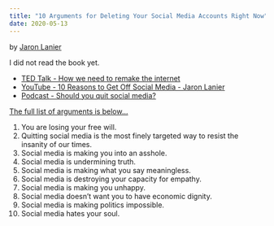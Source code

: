 ```yaml
---
title: "10 Arguments for Deleting Your Social Media Accounts Right Now"
date: 2020-05-13
---
```

by [Jaron Lanier](http://www.jaronlanier.com/)

I did not read the book yet. 

* [TED Talk - How we need to remake the internet](https://www.ted.com/talks/jaron_lanier_how_we_need_to_remake_the_internet) 
* [YouTube - 10 Reasons to Get Off Social Media - Jaron Lanier](https://www.youtube.com/watch?v=BCTlcj5vImk)
* [Podcast - Should you quit social media?](https://www.vox.com/2018/7/27/17618756/jaron-lanier-deleting-social-media-book-kara-swisher-too-embarrassed-podcast)

[The full list of arguments is below...](https://blog.idrsolutions.com/2019/06/book-review-10-arguments-for-deleting-your-social-media-accounts-right-now/)


1. You are losing your free will.
2. Quitting social media is the most finely targeted way to resist the insanity of our times.
3. Social media is making you into an asshole.
4. Social media is undermining truth.
5. Social media is making what you say meaningless.
6. Social media is destroying your capacity for empathy.
7. Social media is making you unhappy.
8. Social media doesn’t want you to have economic dignity.
9. Social media is making politics impossible.
10. Social media hates your soul.
